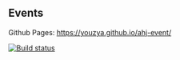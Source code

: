 ## Events
Github Pages: https://youzya.github.io/ahj-event/

[![Build status](https://ci.appveyor.com/api/projects/status/skdcp4sriwj9upm3?svg=true)](https://ci.appveyor.com/project/youzya/ahj-event)
